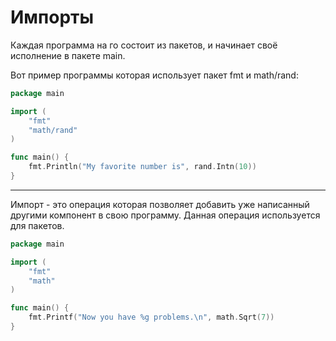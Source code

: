 # Импорты


Каждая программа на го состоит из пакетов, и начинает своё исполнение в пакете main.

Вот пример программы которая использует пакет fmt и math/rand:

```go
package main

import (
	"fmt"
	"math/rand"
)

func main() {
	fmt.Println("My favorite number is", rand.Intn(10))
}

```

---


Импорт - это операция которая позволяет добавить уже написанный другими компонент в свою программу. Данная операция используется для пакетов.

```go
package main

import (
	"fmt"
	"math"
)

func main() {
	fmt.Printf("Now you have %g problems.\n", math.Sqrt(7))
}


```
